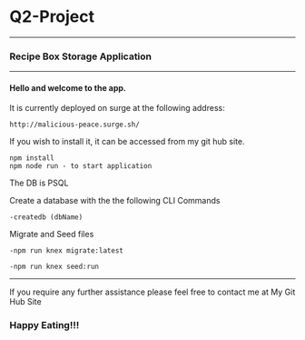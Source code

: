 # Q2-Project

---
### Recipe Box Storage Application
---

#### Hello and welcome to the app.  

It is currently deployed on surge at the following address:

    http://malicious-peace.surge.sh/

If you wish to install it, it can be accessed from my git hub site.  

    npm install
    npm node run - to start application
   
    
The DB is PSQL

  Create a database with the the following CLI Commands
  
    -createdb (dbName)
    
   Migrate and Seed files
   
    -npm run knex migrate:latest
    
    -npm run knex seed:run
___

If you require any further assistance please feel free to contact me at My Git Hub Site

### Happy Eating!!!
  
    
    
